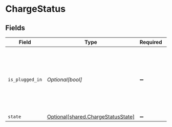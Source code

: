 # ChargeStatus


## Fields

| Field                                                                                   | Type                                                                                    | Required                                                                                | Description                                                                             | Example                                                                                 |
| --------------------------------------------------------------------------------------- | --------------------------------------------------------------------------------------- | --------------------------------------------------------------------------------------- | --------------------------------------------------------------------------------------- | --------------------------------------------------------------------------------------- |
| `is_plugged_in`                                                                         | *Optional[bool]*                                                                        | :heavy_minus_sign:                                                                      | Indicates whether a charging cable is currently plugged into the vehicle’s charge port. | true                                                                                    |
| `state`                                                                                 | [Optional[shared.ChargeStatusState]](../../models/shared/chargestatusstate.md)          | :heavy_minus_sign:                                                                      | N/A                                                                                     | FULLY_CHARGED                                                                           |